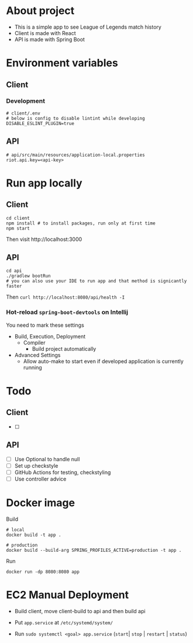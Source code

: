 # About project

- This is a simple app to see League of Legends match history
- Client is made with React
- API is made with Spring Boot

# Environment variables

## Client

### Development

```
# client/.env
# below is config to disable lintint while developing
DISABLE_ESLINT_PLUGIN=true
```

## API
```
# api/src/main/resources/application-local.properties
riot.api.key=<api-key>
```

# Run app locally

## Client

```
cd client
npm install # to install packages, run only at first time
npm start
```

Then visit http://localhost:3000

## API

```
cd api
./gradlew bootRun
# you can also use your IDE to run app and that method is signicantly faster
```

Then `curl http://localhost:8080/api/health -I`

### Hot-reload `spring-boot-devtools` on Intellij

You need to mark these settings

- Build, Execution, Deployment
    - Compiler
        - Build project automatically
- Advanced Settings
    - Allow auto-make to start even if developed application is currently running

# Todo

## Client

- [ ]

## API

- [ ] Use Optional to handle null
- [ ] Set up checkstyle
- [ ] GitHub Actions for testing, checkstyling
- [ ] Use controller advice

# Docker image

Build
```
# local
docker build -t app .

# production
docker build --build-arg SPRING_PROFILES_ACTIVE=production -t app .
```

Run
```
docker run -dp 8080:8080 app
```

# EC2 Manual Deployment

- Build client, move client-build to api and then build api

- Put `app.service` at `/etc/systemd/system/`

- Run `sudo systemctl <goal> app.service` (`start`| `stop` | `restart` | `status`)
